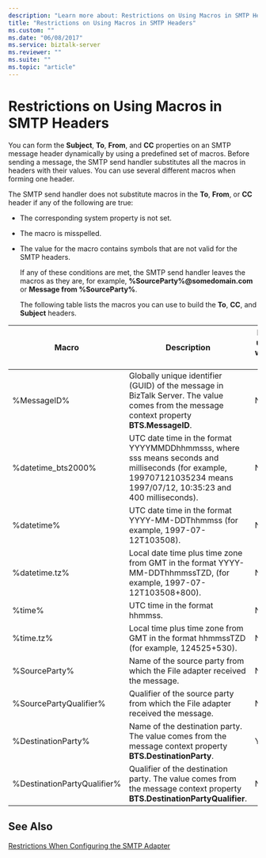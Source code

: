 ```yaml
---
description: "Learn more about: Restrictions on Using Macros in SMTP Headers"
title: "Restrictions on Using Macros in SMTP Headers"
ms.custom: ""
ms.date: "06/08/2017"
ms.service: biztalk-server
ms.reviewer: ""
ms.suite: ""
ms.topic: "article"
---
```

# Restrictions on Using Macros in SMTP Headers
You can form the **Subject**, **To**, **From**, and **CC** properties on an SMTP message header dynamically by using a predefined set of macros. Before sending a message, the SMTP send handler substitutes all the macros in headers with their values. You can use several different macros when forming one header.  
  
 The SMTP send handler does not substitute macros in the **To**, **From**, or **CC** header if any of the following are true:  
  
- The corresponding system property is not set.  
  
- The macro is misspelled.  
  
- The value for the macro contains symbols that are not valid for the SMTP headers.  
  
  If any of these conditions are met, the SMTP send handler leaves the macros as they are, for example, <strong>%SourceParty%@somedomain.com</strong> or **Message from %SourceParty%**.  
  
  The following table lists the macros you can use to build the **To**, **CC**, and **Subject** headers.  
  
|Macro|Description|For use with To|For use with CC|For use with Subject|  
|-----------|-----------------|---------------------|---------------------|--------------------------|  
|%MessageID%|Globally unique identifier (GUID) of the message in BizTalk Server. The value comes from the message context property **BTS.MessageID**.|No|No|Yes|  
|%datetime_bts2000%|UTC date time in the format YYYYMMDDhhmmsss, where sss means seconds and milliseconds (for example, 199707121035234 means 1997/07/12, 10:35:23 and 400 milliseconds).|No|No|Yes|  
|%datetime%|UTC date time in the format YYYY-MM-DDThhmmss (for example, 1997-07-12T103508).|No|No|Yes|  
|%datetime.tz%|Local date time plus time zone from GMT in the format YYYY-MM-DDThhmmssTZD, (for example, 1997-07-12T103508+800).|No|No|Yes|  
|%time%|UTC time in the format hhmmss.|No|No|Yes|  
|%time.tz%|Local time plus time zone from GMT in the format hhmmssTZD (for example, 124525+530).|No|No|Yes|  
|%SourceParty%|Name of the source party from which the File adapter received the message.|No|No|Yes|  
|%SourcePartyQualifier%|Qualifier of the source party from which the File adapter received the message.|No|No|Yes|  
|%DestinationParty%|Name of the destination party. The value comes from the message context property **BTS.DestinationParty**.|Yes|Yes|Yes|  
|%DestinationPartyQualifier%|Qualifier of the destination party. The value comes from the message context property **BTS.DestinationPartyQualifier**.|No|No|Yes|  
  
## See Also  
 [Restrictions When Configuring the SMTP Adapter](../core/restrictions-when-configuring-the-smtp-adapter.md)
